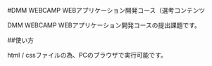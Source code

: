 #DMM WEBCAMP WEBアプリケーション開発コース（選考コンテンツ

DMM WEBCAMP WEBアプリケーション開発コースの提出課題です。

##使い方

html / cssファイルの為、PCのブラウザで実行可能です。
